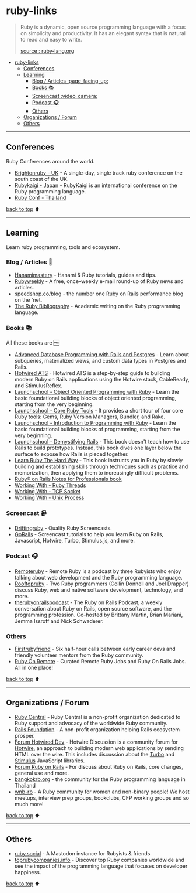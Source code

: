 # ruby-links

> Ruby is a dynamic, open source programming language with a focus on simplicity and productivity. It has an elegant syntax that is natural to read and easy to write.
>
> [source : ruby-lang.org]([Ruby](https://www.ruby-lang.org/en/))

- [ruby-links](#ruby-links)
  - [Conferences](#conferences)
  - [Learning](#learning)
    - [Blog / Articles :page\_facing\_up:](#blog--articles-page_facing_up)
    - [Books :books:](#books-books)
    - [Screencast :video\_camera:](#screencast-video_camera)
    - [Podcast :headphones:](#podcast-headphones)
    - [Others](#others)
  - [Organizations / Forum](#organizations--forum)
  - [Others](#others-1)

---

## Conferences
Ruby Conferences around the world.
- [Brightonruby - UK](https://brightonruby.com/) - A single-day, single track ruby conference on the south coast of the UK.
- [Rubykaigi - Japan](https://rubykaigi.org) - RubyKaigi is an international conference on the Ruby programming language.
- [Ruby Conf - Thailand](https://rubyconfth.com/)

[back to top](#ruby-links) :arrow_up:

---

## Learning
Learn ruby programming, tools and ecosystem.

### Blog / Articles :page_facing_up:
- [Hanamimastery](https://hanamimastery.com) - Hanami & Ruby tutorials, guides and tips.
- [Rubyweekly](https://rubyweekly.com/) - A free, once–weekly e-mail round-up of Ruby news and articles.
- [speedshop.co/blog](https://www.speedshop.co/blog/) - the number one Ruby on Rails performance blog on the 'net.
- [The Ruby Bibliography](https://rubybib.org/) - Academic writing on the Ruby programming language.

### Books :books:
All these books are :free:
- [Advanced Database Programming with Rails and Postgres](https://pganalyze.com/ebooks/advanced-database-programming-rails-postgres) - Learn about subqueries, materialized views, and custom data types in Postgres and Rails.
- [Hotwired ATS](https://book.hotwiringrails.com/chapters) - Hotwired ATS is a step-by-step guide to building modern Ruby on Rails applications using the Hotwire stack, CableReady, and StimulusReflex.
- [Launchschool - Object Oriented Programming with Ruby](https://launchschool.com/books/oo_ruby) - Learn the basic foundational building blocks of object oriented programming, starting from the very beginning.
- [Launchschool - Core Ruby Tools](https://launchschool.com/books/core_ruby_tools) - It provides a short tour of four core Ruby tools: Gems, Ruby Version Managers, Bundler, and Rake.
- [Launchschool - Introduction to Programming with Ruby](https://launchschool.com/books/ruby) - Learn the basic foundational building blocks of programming, starting from the very beginning.
- [Launchschool - Demystifying Rails](https://launchschool.com/books/demystifying_rails) - This book doesn't teach how to use Rails to build prototypes. Instead, this book dives one layer below the surface to expose how Rails is pieced together.
- [Learn Ruby The Hard Way](https://learnrubythehardway.org/book/) - This book instructs you in Ruby by slowly building and establishing skills through techniques such as practice and memorization, then applying them to increasingly difficult problems.
- [Ruby® on Rails Notes for Professionals book](https://books.goalkicker.com/RubyOnRailsBook/)
- [Working With - Ruby Threads](https://workingwithruby.com/wwrt/intro/)
- [Working With - TCP Socket](https://workingwithruby.com/wwtcps/intro/)
- [Working With - Unix Process](https://workingwithruby.com/wwup/intro/)

### Screencast :video_camera:
- [Driftingruby](https://www.driftingruby.com/) - Quality Ruby Screencasts.
- [GoRails](https://gorails.com/) - Screencast tutorials to help you learn Ruby on Rails, Javascript, Hotwire, Turbo, Stimulus.js, and more.

### Podcast :headphones:
- [Remoteruby](https://remoteruby.com/) - Remote Ruby is a podcast by three Rubyists who enjoy talking about web development and the Ruby programming language.
- [Rooftopruby](https://www.rooftopruby.com/) - Two Ruby programmers (Collin Donnell and Joel Drapper) discuss Ruby, web and native software development, technology, and more.
- [therubyonrailspodcast](https://www.therubyonrailspodcast.com/) - The Ruby on Rails Podcast, a weekly conversation about Ruby on Rails, open source software, and the programming profession. Co-hosted by Brittany Martin, Brian Mariani, Jemma Issroff and Nick Schwaderer.

### Others
- [Firstrubyfriend](https://firstrubyfriend.org/) - Six half-hour calls between early career devs and friendly volunteer mentors from the Ruby community.
- [Ruby On Remote](https://rubyonremote.com/) - Curated Remote Ruby Jobs and Ruby On Rails Jobs. All in one place!

[back to top](#ruby-links) :arrow_up:

---

## Organizations / Forum
- [Ruby Central](https://rubycentral.org/) - Ruby Central is a non-profit organization dedicated to Ruby support and advocacy of the worldwide Ruby community.
- [Rails Foundation](https://rubyonrails.org/foundation) - A non-profit organization helping Rails ecosystem prosper.
- [Forum Hotwired Dev](https://discuss.hotwired.dev/) - Hotwire Discussion is a community forum for [Hotwire](https://hotwired.dev/), an approach to building modern web applications by sending HTML over the wire. This includes discussion about the [Turbo](https://turbo.hotwired.dev/) and [Stimulus](https://stimulus.hotwired.dev/) JavaScript libraries.
- [Forum Ruby on Rails](https://discuss.rubyonrails.org/) - For discuss about Ruby on Rails, core changes, general use and more.
- [bangkokrb.org](https://bangkokrb.org/) - the community for the Ruby programming language in Thailand
- [wnb-rb](https://www.wnb-rb.dev/) - A Ruby community for women and non-binary people! We host meetups, interview prep groups, bookclubs, CFP working groups and so much more!

[back to top](#ruby-links) :arrow_up:

---

## Others
- [ruby.social](https://ruby.social) - A Mastodon instance for Rubyists & friends
- [toprubycompanies.info](https://toprubycompanies.info/) - Discover top Ruby companies worldwide and see the impact of the programming language that focuses on developer happiness.

[back to top](#ruby-links) :arrow_up:
